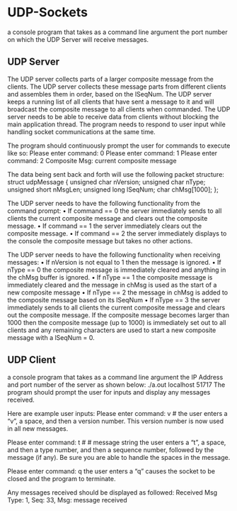 # UDP-Sockets

a console program that takes as a command line argument the port number on which the UDP Server will receive messages.

## UDP Server 
The UDP server collects parts of a larger composite message from the clients. The UDP server collects these message parts from different clients and assembles them in order, based on the lSeqNum. The UDP server keeps a running list of all clients that have sent a message to it and will broadcast the composite message to all clients when commanded. The UDP server needs to be able to receive data from clients without blocking the main application thread. The program needs to respond to user input while handling socket communications at the same time.

The program should continuously prompt the user for commands to execute like so:
Please enter command: 0
Please enter command: 1
Please enter command: 2
Composite Msg: current composite message

The data being sent back and forth will use the following packet structure:
struct udpMessage
{
unsigned char nVersion;
unsigned char nType;
unsigned short nMsgLen;
unsigned long lSeqNum;
char chMsg[1000];
};

The UDP server needs to have the following functionality from the command prompt:
• If command == 0 the server immediately sends to all clients the current composite message and clears out the composite message.
• If command == 1 the server immediately clears out the composite message.
• If command == 2 the server immediately displays to the console the composite message but takes no other actions.

The UDP server needs to have the following functionality when receiving messages:
• If nVersion is not equal to 1 then the message is ignored.
• If nType == 0 the composite message is immediately cleared and anything in the chMsg buffer is ignored.
• If nType == 1 the composite message is immediately cleared and the message in chMsg is used as the start of a new composite message
• If nType == 2 the message in chMsg is added to the composite message based on its lSeqNum
• If nType == 3 the server immediately sends to all clients the current composite message and clears out the composite message.
If the composite message becomes larger than 1000 then the composite message (up to 1000) is immediately set out to all clients and any remaining characters are used to start a new composite message with a lSeqNum = 0.

## UDP Client
a console program that takes as a command line argument the IP Address and port number of the server as shown below:
./a.out localhost 51717
The program should prompt the user for inputs and display any messages received.

Here are example user inputs:
Please enter command: v # 
the user enters a “v”, a space, and then a version number. This version number is now used in all new messages.

Please enter command: t # # message string 
the user enters a “t”, a space, and then a type number, and then a sequence number, followed by the message (if any). Be sure you are able to handle the spaces in the message.

Please enter command: q 
the user enters a “q” causes the socket to be closed and the program to terminate.

Any messages received should be displayed as followed:
Received Msg Type: 1, Seq: 33, Msg: message received
